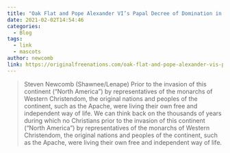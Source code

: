 ```yaml
---
title: "Oak Flat and Pope Alexander VI’s Papal Decree of Domination in U.S. Law"
date: 2021-02-02T14:54:46
categories:
  - Blog
tags:
  - link
  - mascots
author: newcomb
link: https://originalfreenations.com/oak-flat-and-pope-alexander-vis-papal-decree-of-domination-in-u-s-law/
---
```

>Steven Newcomb (Shawnee/Lenape) Prior to the invasion of this continent (“North America”) by representatives of the monarchs of Western Christendom, the original nations and peoples of the continent, such as the Apache, were living their own free and independent way of life. We can think back on the thousands of years during which no Christians prior to the invasion of this continent (“North America”) by representatives of the monarchs of Western Christendom, the original nations and peoples of the continent, such as the Apache, were living their own free and independent way of life.
